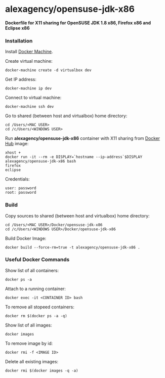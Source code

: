 alexagency/opensuse-jdk-x86
==========================

**Dockerfile for X11 sharing for OpenSUSE JDK 1.8 x86, Firefox x86 and Eclipse x86**

### Installation

Install [Docker Machine](https://docs.docker.com/machine/install-machine/).

Create virtual machine:
```
docker-machine create -d virtualbox dev
```

Get IP address:
```
docker-machine ip dev
```

Connect to virtual machine:
```
docker-machine ssh dev
```

Go to shared (between host and virtualbox) home directory:
```
cd /Users/<MAC USER>
cd /c/Users/<WINDOWS USER>
```

Run **alexagency/opensuse-jdk-x86** container with X11 sharing from [Docker Hub](https://hub.docker.com/r/alexagency/opensuse-jdk-x86) image:
```
xhost +
docker run -it --rm -e DISPLAY=`hostname --ip-address`$DISPLAY alexagency/opensuse-jdk-x86 bash
firefox
eclipse
```

Credentials:

```
user: password
root: password
```

### Build

Copy sources to shared (between host and virtualbox) home directory:
```
cd /Users/<MAC USER>/Docker/opensuse-jdk-x86
cd /c/Users/<WINDOWS USER>/Docker/opensuse-jdk-x86
```

Build Docker Image:

```
docker build --force-rm=true -t alexagency/opensuse-jdk-x86 .
```

### Useful Docker Commands 

Show list of all containers:

```
docker ps -a
```

Attach to a running container:

```
docker exec -it <CONTAINER ID> bash
```

To remove all stopeed containers:

```
docker rm $(docker ps -a -q)
```

Show list of all images:

```
docker images
```

To remove image by id:

```
docker rmi -f <IMAGE ID>
```

Delete all existing images:

```
docker rmi $(docker images -q -a)
```
